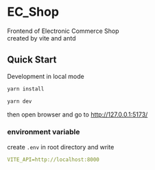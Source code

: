 # EC_Shop

Frontend of Electronic Commerce Shop  
created by vite and antd

## Quick Start

Development in local mode

```bash
yarn install

yarn dev
```

then open browser and go to http://127.0.0.1:5173/

### environment variable

create `.env` in root directory and write

```yml
VITE_API=http://localhost:8000
```
